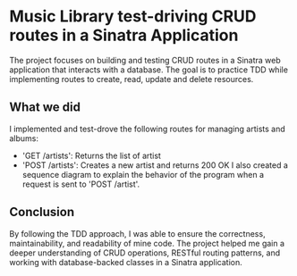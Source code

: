# Music Library test-driving CRUD routes in a Sinatra Application
The project focuses on building and testing CRUD routes in a Sinatra web application that interacts with a database. The goal is to practice TDD while implementing routes to create, read, update and delete resources.

## What we did
I implemented and test-drove the following routes for managing artists and albums:
- 'GET /artists': Returns the list of artist
- 'POST /artists': Creates a new artist and returns 200 OK
I also created a sequence diagram to explain the behavior of the program when a request is sent to 'POST /artist'.

## Conclusion
By following the TDD approach, I was able to ensure the correctness, maintainability, and readability of mine code. The project helped me gain a deeper understanding of CRUD operations, RESTful routing patterns, and working with database-backed classes in a Sinatra application.